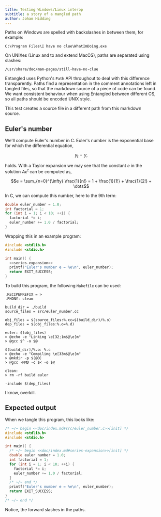 ```yaml
---
title: Testing Windows/Linux interop
subtitle: a story of a mangled path
author: Johan Hidding
---
```


Paths on Windows are spelled with backslashes in between them, for example:

```
C:\Program Files\I have no clue\WhatImDoing.exe
```

On UNIXes (Linux and to and extend MacOS), paths are separated using slashes:

```
/usr/share/doc/man-pages/still-have-no-clue
```

Entangled uses Python's `Path` API throughout to deal with this difference transparently. Paths find a representation in the comment annotations left in tangled files, so that the markdown source of a piece of code can be found. We want consistent behaviour when using Entangled between different OS, so all paths should be encoded UNIX style.

This test creates a source file in a different path from this markdown source.

## Euler's number

We'll compute Euler's number in C. Euler's number is the exponential base for which the differential equation,

$$y_t = y,$$

holds. With a Taylor expansion we may see that the constant $e$ in the solution $A e^t$ can be computed as,

$$e = \sum_{n=0}^{\infty} \frac{1}{n!} = 1 + \frac{1}{1!} + \frac{1}{2!} + \dots$$

In C, we can compute this number, here to the 9th term:

``` {.c #series-expansion}
double euler_number = 1.0;
int factorial = 1;
for (int i = 1; i < 10; ++i) {
  factorial *= i;
  euler_number += 1.0 / factorial;
}
```

Wrapping this in an example program:

``` {.c file=src/euler_number.c}
#include <stdlib.h>
#include <stdio.h>

int main() {
  <<series-expansion>>
  printf("Euler's number e = %e\n", euler_number);
  return EXIT_SUCCESS;
}
```

To build this program, the following `Makefile` can be used:

``` {.make file=Makefile}
.RECIPEPREFIX = >
.PHONY: clean

build_dir = ./build
source_files = src/euler_number.cc

obj_files = $(source_files:%.cc=$(build_dir)/%.o)
dep_files = $(obj_files:%.o=%.d)

euler: $(obj_files)
> @echo -e "Linking \e[32;1m$@\e[m"
> @gcc $^ -o $@

$(build_dir)/%.o: %.c
> @echo -e "Compiling \e[33m$@\e[m"
> @mkdir -p $(@D)
> @gcc -MMD -c $< -o $@

clean:
> rm -rf build euler

-include $(dep_files)
```

I know, overkill.

## Expected output

When we tangle this program, this looks like:

```c
/* ~/~ begin <<doc/index.md#src/euler_number.c>>[init] */
#include <stdlib.h>
#include <stdio.h>

int main() {
  /* ~/~ begin <<doc/index.md#series-expansion>>[init] */
  double euler_number = 1.0;
  int factorial = 1;
  for (int i = 1; i < 10; ++i) {
    factorial *= i;
    euler_number += 1.0 / factorial;
  }
  /* ~/~ end */
  printf("Euler's number e = %e\n", euler_number);
  return EXIT_SUCCESS;
}
/* ~/~ end */
```

Notice, the forward slashes in the paths.
